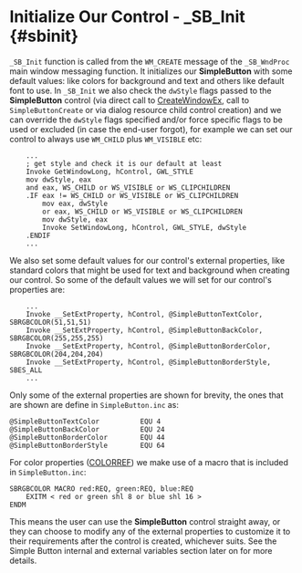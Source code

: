 # Initialize Our Control - \_SB\_Init {#sbinit}

`_SB_Init` function is called from the `WM_CREATE` message of the `_SB_WndProc` main window messaging function. It initializes our **SimpleButton** with some default values: like colors for background and text and others like default font to use. In `_SB_Init` we also check the `dwStyle` flags passed to the **SimpleButton** control \(via direct call to [CreateWindowEx](https://msdn.microsoft.com/en-us/library/windows/desktop/ms632680%28v=vs.85%29.aspx), call to `SimpleButtonCreate` or via dialog resource child control creation\) and we can override the `dwStyle` flags specified and/or force specific flags to be used or excluded \(in case the end-user forgot\), for example we can set our control to always use `WM_CHILD` plus `WM_VISIBLE` etc:

```
    ...
    ; get style and check it is our default at least
    Invoke GetWindowLong, hControl, GWL_STYLE
    mov dwStyle, eax
    and eax, WS_CHILD or WS_VISIBLE or WS_CLIPCHILDREN
    .IF eax != WS_CHILD or WS_VISIBLE or WS_CLIPCHILDREN
        mov eax, dwStyle
        or eax, WS_CHILD or WS_VISIBLE or WS_CLIPCHILDREN
        mov dwStyle, eax
        Invoke SetWindowLong, hControl, GWL_STYLE, dwStyle
    .ENDIF
    ...
```

We also set some default values for our control's external properties, like standard colors that might be used for text and background when creating our control. So some of the default values we will set for our control's properties are:

```
    ...
    Invoke __SetExtProperty, hControl, @SimpleButtonTextColor, SBRGBCOLOR(51,51,51)
    Invoke __SetExtProperty, hControl, @SimpleButtonBackColor, SBRGBCOLOR(255,255,255)
    Invoke __SetExtProperty, hControl, @SimpleButtonBorderColor, SBRGBCOLOR(204,204,204)
    Invoke __SetExtProperty, hControl, @SimpleButtonBorderStyle, SBES_ALL
    ...
```

Only some of the external properties are shown for brevity, the ones that are shown are define in `SimpleButton.inc` as:

```
@SimpleButtonTextColor          EQU 4
@SimpleButtonBackColor          EQU 24
@SimpleButtonBorderColor        EQU 44
@SimpleButtonBorderStyle        EQU 64
```

For color properties \([COLORREF](https://msdn.microsoft.com/en-us/library/vs/alm/dd183449%28v=vs.85%29.aspx)\) we make use of a macro that is included in `SimpleButton.inc`:

```
SBRGBCOLOR MACRO red:REQ, green:REQ, blue:REQ
    EXITM < red or green shl 8 or blue shl 16 >
ENDM
```

This means the user can use the **SimpleButton** control straight away, or they can choose to modify any of the external properties to customize it to their requirements after the control is created, whichever suits. See the Simple Button internal and external variables section later on for more details.

